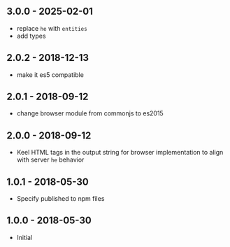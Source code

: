 ## 3.0.0 - 2025-02-01
- replace `he` with `entities`
- add types

## 2.0.2 - 2018-12-13
- make it es5 compatible

## 2.0.1 - 2018-09-12
- change browser module from commonjs to es2015

## 2.0.0 - 2018-09-12
- Keel HTML tags in the output string for browser implementation to align with server `he` behavior

## 1.0.1 - 2018-05-30
- Specify published to npm files

## 1.0.0 - 2018-05-30
- Initial 
